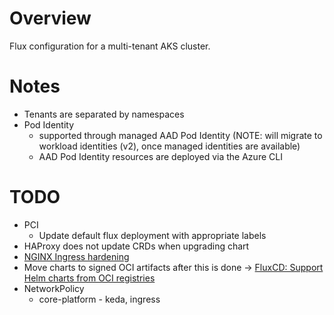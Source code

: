 # Overview

Flux configuration for a multi-tenant AKS cluster.

# Notes

- Tenants are separated by namespaces
- Pod Identity
  - supported through managed AAD Pod Identity (NOTE: will migrate to workload identities (v2), once managed identities are available)
  - AAD Pod Identity resources are deployed via the Azure CLI

# TODO

- PCI
  - Update default flux deployment with appropriate labels
- HAProxy does not update CRDs when upgrading chart
- [NGINX Ingress hardening](https://kubernetes.github.io/ingress-nginx/deploy/hardening-guide/)
- Move charts to signed OCI artifacts after this is done -> [FluxCD: Support Helm charts from OCI registries](https://github.com/fluxcd/source-controller/issues/124)
- NetworkPolicy
  - core-platform - keda, ingress
